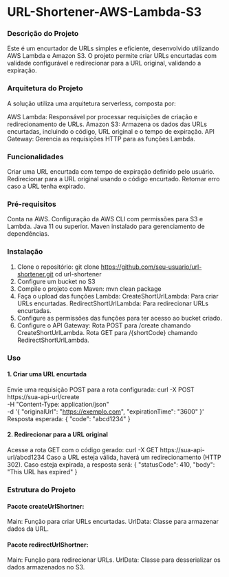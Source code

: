 # URL-Shortener-AWS-Lambda-S3

### Descrição do Projeto
Este é um encurtador de URLs simples e eficiente, desenvolvido utilizando AWS Lambda e Amazon S3. O projeto permite criar URLs encurtadas com validade configurável e redirecionar para a URL original, validando a expiração.

### Arquitetura do Projeto

A solução utiliza uma arquitetura serverless, composta por:

AWS Lambda: Responsável por processar requisições de criação e redirecionamento de URLs.
Amazon S3: Armazena os dados das URLs encurtadas, incluindo o código, URL original e o tempo de expiração.
API Gateway: Gerencia as requisições HTTP para as funções Lambda.

### Funcionalidades

Criar uma URL encurtada com tempo de expiração definido pelo usuário.
Redirecionar para a URL original usando o código encurtado.
Retornar erro caso a URL tenha expirado.

### Pré-requisitos

Conta na AWS.
Configuração da AWS CLI com permissões para S3 e Lambda.
Java 11 ou superior.
Maven instalado para gerenciamento de dependências.

### Instalação

1. Clone o repositório:
    git clone https://github.com/seu-usuario/url-shortener.git
    cd url-shortener
2. Configure um bucket no S3
3. Compile o projeto com Maven:
    mvn clean package
4. Faça o upload das funções Lambda:
    CreateShortUrlLambda: Para criar URLs encurtadas.
    RedirectShortUrlLambda: Para redirecionar URLs encurtadas.
5. Configure as permissões das funções para ter acesso ao bucket criado.
6. Configure o API Gateway:
    Rota POST para /create chamando CreateShortUrlLambda.
    Rota GET para /{shortCode} chamando RedirectShortUrlLambda.

### Uso

#### 1. Criar uma URL encurtada

Envie uma requisição POST para a rota configurada:
curl -X POST https://sua-api-url/create \
  -H "Content-Type: application/json" \
  -d '{
    "originalUrl": "https://exemplo.com",
    "expirationTime": "3600"
  }'
Resposta esperada:
 {
  "code": "abcd1234"
 }
 
#### 2. Redirecionar para a URL original
Acesse a rota GET com o código gerado:
curl -X GET https://sua-api-url/abcd1234
Caso a URL esteja válida, haverá um redirecionamento (HTTP 302).
Caso esteja expirada, a resposta será:
{
  "statusCode": 410,
  "body": "This URL has expired"
}

### Estrutura do Projeto

#### Pacote createUrlShortner:
Main: Função para criar URLs encurtadas.
UrlData: Classe para armazenar dados da URL.

#### Pacote redirectUrlShortner:
Main: Função para redirecionar URLs.
UrlData: Classe para desserializar os dados armazenados no S3.

